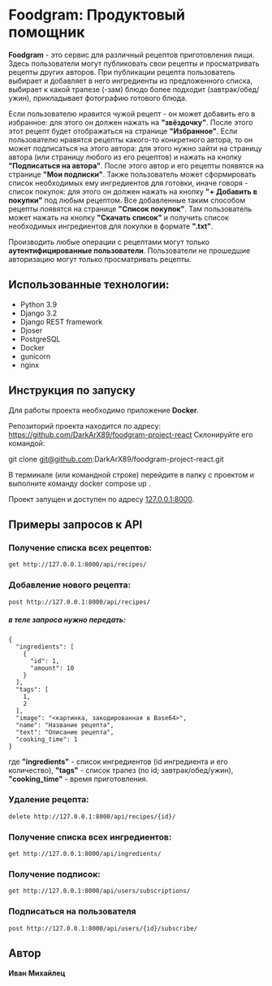 
# Foodgram: Продуктовый помощник

**Foodgram** - это сервис для различный рецептов приготовления пищи. Здесь пользователи могут публиковать свои рецепты и просматривать рецепты других авторов. При публикации рецепта пользователь выбирает и добавляет в него ингредиенты из предложенного списка, выбирает к какой трапезе (-зам) блюдо более подходит (завтрак/обед/ужин), прикладывает фотографию готового блюда.

Если пользователю нравится чужой рецепт - он может добавить его в избранное: для этого он должен нажать на **"звёздочку"**. После этого этот рецепт будет отображаться на странице **"Избранное"**.
Если пользователю нравятся рецепты какого-то конкретного автора, то он может подписаться на этого автора: для этого нужно зайти на страницу автора (или страницу любого из его рецептов) и нажать на кнопку **"Подписаться на автора"**. После этого автор и его рецепты появятся на странице **"Мои подписки"**.
Также пользователь может сформировать список необходимых ему ингредиентов для готовки, иначе говоря - список покупок: для этого он должен нажать на кнопку **"+ Добавить в покупки"** под любым рецептом. Все добавленные таким способом рецепты появятся на странице **"Список покупок"**. Там пользователь может нажать на кнопку **"Скачать список"** и получить список необходимых ингредиентов для покупки в формате **".txt"**.

Производить любые операции с рецептами могут только **аутентифицированные пользователи**. Пользователи не прошедшие авторизацию могут только просматривать рецепты.

## Использованные технологии:
- Python 3.9
- Django 3.2
- Django REST framework
- Djoser
- PostgreSQL
- Docker
- gunicorn
- nginx

## Инструкция по запуску
Для работы проекта необходимо приложение **Docker**.

Репозиторий проекта находится по адресу:
https://github.com/DarkArX89/foodgram-project-react
Склонируйте его командой:

git clone git@github.com:DarkArX89/foodgram-project-react.git

В терминале (или командной строке) перейдите в папку с проектом и выполните команду  docker compose up .

Проект запущен и доступен по адресу [127.0.0.1:8000](http://127.0.0.1:8000/).

## Примеры запросов к API

### Получение списка всех рецептов:
```
get http://127.0.0.1:8000/api/recipes/
```
### Добавление нового рецепта:
```
post http://127.0.0.1:8000/api/recipes/
```
##### в теле запроса нужно передать:
```
{
  "ingredients": [
    {
      "id": 1,
      "amount": 10
    }
  ],
  "tags": [
    1,
    2
  ],
  "image": "<картинка, закодированная в Base64>",
  "name": "Название рецепта",
  "text": "Описание рецепта",
  "cooking_time": 1
}
```
где **"ingredients"** - список ингредиентов (id ингредиента и его количество), **"tags"** - список трапез (по id; завтрак/обед/ужин), **"cooking_time"** - время приготовления.

### Удаление рецепта:
```
delete http://127.0.0.1:8000/api/recipes/{id}/
```

### Получение списка всех ингредиентов:
```
get http://127.0.0.1:8000/api/ingredients/
```

### Получение подписок:
```
get http://127.0.0.1:8000/api/users/subscriptions/
```

### Подписаться на пользователя
```
post http://127.0.0.1:8000/api/users/{id}/subscribe/
```

## Автор
**Иван Михайлец**
